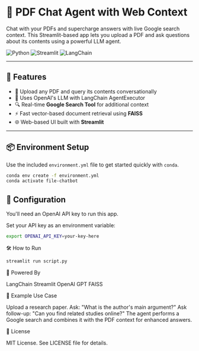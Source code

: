 # 🧠 PDF Chat Agent with Web Context

Chat with your PDFs and supercharge answers with live Google search context. This Streamlit-based app lets you upload a PDF and ask questions about its contents using a powerful LLM agent.

![Python](https://img.shields.io/badge/Python-3.9-blue)
![Streamlit](https://img.shields.io/badge/Built%20with-Streamlit-ff4b4b)
![LangChain](https://img.shields.io/badge/LangChain-Agent-green)

---

## 🚀 Features

- 📄 Upload any PDF and query its contents conversationally
- 🧠 Uses OpenAI's LLM with LangChain AgentExecutor
- 🔍 Real-time **Google Search Tool** for additional context
- ⚡ Fast vector-based document retrieval using **FAISS**
- 🌐 Web-based UI built with **Streamlit**

---

## 📦 Environment Setup

Use the included `environment.yml` file to get started quickly with `conda`.

```bash
conda env create -f environment.yml
conda activate file-chatbot

```

## 🔑 Configuration

You'll need an OpenAI API key to run this app.

Set your API key as an environment variable:

```bash
export OPENAI_API_KEY=your-key-here

```
🛠 How to Run

```bash
streamlit run script.py
```

🧩 Powered By

LangChain
Streamlit
OpenAI GPT
FAISS


🧪 Example Use Case

Upload a research paper.
Ask: "What is the author's main argument?"
Ask follow-up: "Can you find related studies online?"
The agent performs a Google search and combines it with the PDF context for enhanced answers.


📜 License

MIT License. See LICENSE file for details.




